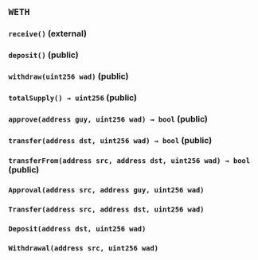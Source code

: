 ## `WETH`






### `receive()` (external)





### `deposit()` (public)





### `withdraw(uint256 wad)` (public)





### `totalSupply() → uint256` (public)





### `approve(address guy, uint256 wad) → bool` (public)





### `transfer(address dst, uint256 wad) → bool` (public)





### `transferFrom(address src, address dst, uint256 wad) → bool` (public)






### `Approval(address src, address guy, uint256 wad)`





### `Transfer(address src, address dst, uint256 wad)`





### `Deposit(address dst, uint256 wad)`





### `Withdrawal(address src, uint256 wad)`





